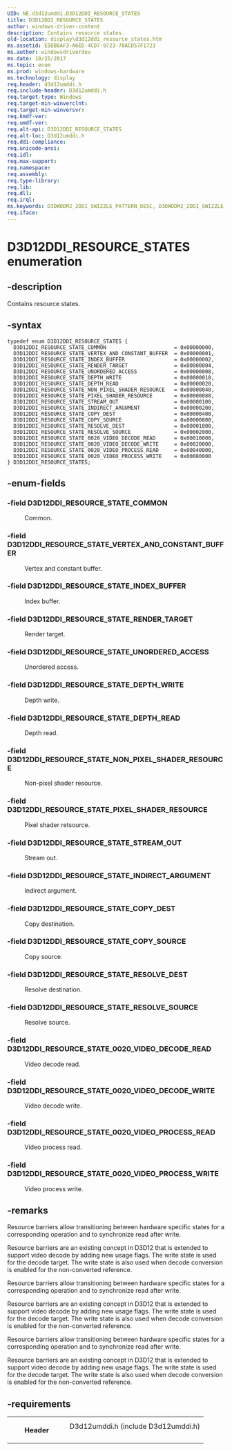 ```yaml
---
UID: NE.d3d12umddi.D3D12DDI_RESOURCE_STATES
title: D3D12DDI_RESOURCE_STATES
author: windows-driver-content
description: Contains resource states.
old-location: display\d3d12ddi_resource_states.htm
ms.assetid: E5DB8AF3-A6ED-4CD7-9723-78ACD57F1723
ms.author: windowsdriverdev
ms.date: 10/25/2017
ms.topic: enum
ms.prod: windows-hardware
ms.technology: display
req.header: d3d12umddi.h
req.include-header: D3d12umddi.h
req.target-type: Windows
req.target-min-winverclnt: 
req.target-min-winversvr: 
req.kmdf-ver: 
req.umdf-ver: 
req.alt-api: D3D12DDI_RESOURCE_STATES
req.alt-loc: D3d12umddi.h
req.ddi-compliance: 
req.unicode-ansi: 
req.idl: 
req.max-support: 
req.namespace: 
req.assembly: 
req.type-library: 
req.lib: 
req.dll: 
req.irql: 
ms.keywords: D3DWDDM2_2DDI_SWIZZLE_PATTERN_DESC, D3DWDDM2_2DDI_SWIZZLE_PATTERN_DESC
req.iface: 
---
```


# D3D12DDI_RESOURCE_STATES enumeration



## -description
<p>Contains resource states. </p>


## -syntax

````
typedef enum D3D12DDI_RESOURCE_STATES { 
  D3D12DDI_RESOURCE_STATE_COMMON                      = 0x00000000,
  D3D12DDI_RESOURCE_STATE_VERTEX_AND_CONSTANT_BUFFER  = 0x00000001,
  D3D12DDI_RESOURCE_STATE_INDEX_BUFFER                = 0x00000002,
  D3D12DDI_RESOURCE_STATE_RENDER_TARGET               = 0x00000004,
  D3D12DDI_RESOURCE_STATE_UNORDERED_ACCESS            = 0x00000008,
  D3D12DDI_RESOURCE_STATE_DEPTH_WRITE                 = 0x00000010,
  D3D12DDI_RESOURCE_STATE_DEPTH_READ                  = 0x00000020,
  D3D12DDI_RESOURCE_STATE_NON_PIXEL_SHADER_RESOURCE   = 0x00000040,
  D3D12DDI_RESOURCE_STATE_PIXEL_SHADER_RESOURCE       = 0x00000080,
  D3D12DDI_RESOURCE_STATE_STREAM_OUT                  = 0x00000100,
  D3D12DDI_RESOURCE_STATE_INDIRECT_ARGUMENT           = 0x00000200,
  D3D12DDI_RESOURCE_STATE_COPY_DEST                   = 0x00000400,
  D3D12DDI_RESOURCE_STATE_COPY_SOURCE                 = 0x00000800,
  D3D12DDI_RESOURCE_STATE_RESOLVE_DEST                = 0x00001000,
  D3D12DDI_RESOURCE_STATE_RESOLVE_SOURCE              = 0x00002000,
  D3D12DDI_RESOURCE_STATE_0020_VIDEO_DECODE_READ      = 0x00010000,
  D3D12DDI_RESOURCE_STATE_0020_VIDEO_DECODE_WRITE     = 0x00020000,
  D3D12DDI_RESOURCE_STATE_0020_VIDEO_PROCESS_READ     = 0x00040000,
  D3D12DDI_RESOURCE_STATE_0020_VIDEO_PROCESS_WRITE    = 0x00080000
} D3D12DDI_RESOURCE_STATES;
````


## -enum-fields
<dl>

### -field <a id="D3D12DDI_RESOURCE_STATE_COMMON"></a><a id="d3d12ddi_resource_state_common"></a><b>D3D12DDI_RESOURCE_STATE_COMMON</b>

<dd>
<p>Common. </p>
</dd>

### -field <a id="D3D12DDI_RESOURCE_STATE_VERTEX_AND_CONSTANT_BUFFER"></a><a id="d3d12ddi_resource_state_vertex_and_constant_buffer"></a><b>D3D12DDI_RESOURCE_STATE_VERTEX_AND_CONSTANT_BUFFER</b>

<dd>
<p>Vertex and constant buffer.</p>
</dd>

### -field <a id="D3D12DDI_RESOURCE_STATE_INDEX_BUFFER"></a><a id="d3d12ddi_resource_state_index_buffer"></a><b>D3D12DDI_RESOURCE_STATE_INDEX_BUFFER</b>

<dd>
<p>Index buffer.</p>
</dd>

### -field <a id="D3D12DDI_RESOURCE_STATE_RENDER_TARGET"></a><a id="d3d12ddi_resource_state_render_target"></a><b>D3D12DDI_RESOURCE_STATE_RENDER_TARGET</b>

<dd>
<p>Render target.</p>
</dd>

### -field <a id="D3D12DDI_RESOURCE_STATE_UNORDERED_ACCESS"></a><a id="d3d12ddi_resource_state_unordered_access"></a><b>D3D12DDI_RESOURCE_STATE_UNORDERED_ACCESS</b>

<dd>
<p>Unordered access.</p>
</dd>

### -field <a id="D3D12DDI_RESOURCE_STATE_DEPTH_WRITE"></a><a id="d3d12ddi_resource_state_depth_write"></a><b>D3D12DDI_RESOURCE_STATE_DEPTH_WRITE</b>

<dd>
<p>Depth write. </p>
</dd>

### -field <a id="D3D12DDI_RESOURCE_STATE_DEPTH_READ"></a><a id="d3d12ddi_resource_state_depth_read"></a><b>D3D12DDI_RESOURCE_STATE_DEPTH_READ</b>

<dd>
<p>Depth read.</p>
</dd>

### -field <a id="D3D12DDI_RESOURCE_STATE_NON_PIXEL_SHADER_RESOURCE"></a><a id="d3d12ddi_resource_state_non_pixel_shader_resource"></a><b>D3D12DDI_RESOURCE_STATE_NON_PIXEL_SHADER_RESOURCE</b>

<dd>
<p>Non-pixel shader resource.</p>
</dd>

### -field <a id="D3D12DDI_RESOURCE_STATE_PIXEL_SHADER_RESOURCE"></a><a id="d3d12ddi_resource_state_pixel_shader_resource"></a><b>D3D12DDI_RESOURCE_STATE_PIXEL_SHADER_RESOURCE</b>

<dd>
<p>Pixel shader retsource.</p>
</dd>

### -field <a id="D3D12DDI_RESOURCE_STATE_STREAM_OUT"></a><a id="d3d12ddi_resource_state_stream_out"></a><b>D3D12DDI_RESOURCE_STATE_STREAM_OUT</b>

<dd>
<p>Stream out.</p>
</dd>

### -field <a id="D3D12DDI_RESOURCE_STATE_INDIRECT_ARGUMENT"></a><a id="d3d12ddi_resource_state_indirect_argument"></a><b>D3D12DDI_RESOURCE_STATE_INDIRECT_ARGUMENT</b>

<dd>
<p>Indirect argument.</p>
</dd>

### -field <a id="D3D12DDI_RESOURCE_STATE_COPY_DEST"></a><a id="d3d12ddi_resource_state_copy_dest"></a><b>D3D12DDI_RESOURCE_STATE_COPY_DEST</b>

<dd>
<p>Copy destination.</p>
</dd>

### -field <a id="D3D12DDI_RESOURCE_STATE_COPY_SOURCE"></a><a id="d3d12ddi_resource_state_copy_source"></a><b>D3D12DDI_RESOURCE_STATE_COPY_SOURCE</b>

<dd>
<p>Copy source.</p>
</dd>

### -field <a id="D3D12DDI_RESOURCE_STATE_RESOLVE_DEST"></a><a id="d3d12ddi_resource_state_resolve_dest"></a><b>D3D12DDI_RESOURCE_STATE_RESOLVE_DEST</b>

<dd>
<p>Resolve destination. </p>
</dd>

### -field <a id="D3D12DDI_RESOURCE_STATE_RESOLVE_SOURCE"></a><a id="d3d12ddi_resource_state_resolve_source"></a><b>D3D12DDI_RESOURCE_STATE_RESOLVE_SOURCE</b>

<dd>
<p>Resolve source.</p>
</dd>

### -field <a id="D3D12DDI_RESOURCE_STATE_0020_VIDEO_DECODE_READ"></a><a id="d3d12ddi_resource_state_0020_video_decode_read"></a><b>D3D12DDI_RESOURCE_STATE_0020_VIDEO_DECODE_READ</b>

<dd>
<p>Video decode read.</p>
</dd>

### -field <a id="D3D12DDI_RESOURCE_STATE_0020_VIDEO_DECODE_WRITE"></a><a id="d3d12ddi_resource_state_0020_video_decode_write"></a><b>D3D12DDI_RESOURCE_STATE_0020_VIDEO_DECODE_WRITE</b>

<dd>
<p>Video decode write.</p>
</dd>

### -field <a id="D3D12DDI_RESOURCE_STATE_0020_VIDEO_PROCESS_READ"></a><a id="d3d12ddi_resource_state_0020_video_process_read"></a><b>D3D12DDI_RESOURCE_STATE_0020_VIDEO_PROCESS_READ</b>

<dd>
<p>Video process read.</p>
</dd>

### -field <a id="D3D12DDI_RESOURCE_STATE_0020_VIDEO_PROCESS_WRITE"></a><a id="d3d12ddi_resource_state_0020_video_process_write"></a><b>D3D12DDI_RESOURCE_STATE_0020_VIDEO_PROCESS_WRITE</b>

<dd>
<p>Video process write.</p>
</dd>
</dl>

## -remarks
<p>Resource barriers allow transitioning between hardware specific states for a corresponding operation and to synchronize read after write.  </p>

<p>Resource barriers are an existing concept in D3D12 that is extended to support video decode by adding new usage flags.
The write state is used for the decode target.  The write state is also used when decode conversion is enabled for the non-converted reference.
</p>

<p>Resource barriers allow transitioning between hardware specific states for a corresponding operation and to synchronize read after write.  </p>

<p>Resource barriers are an existing concept in D3D12 that is extended to support video decode by adding new usage flags.
The write state is used for the decode target.  The write state is also used when decode conversion is enabled for the non-converted reference.
</p>

<p>Resource barriers allow transitioning between hardware specific states for a corresponding operation and to synchronize read after write.  </p>

<p>Resource barriers are an existing concept in D3D12 that is extended to support video decode by adding new usage flags.
The write state is used for the decode target.  The write state is also used when decode conversion is enabled for the non-converted reference.
</p>

## -requirements
<table>
<tr>
<th width="30%">
<p>Header</p>
</th>
<td width="70%">
<dl>
<dt>D3d12umddi.h (include D3d12umddi.h)</dt>
</dl>
</td>
</tr>
</table>
